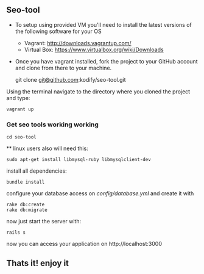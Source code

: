 ## Seo-tool


* To setup using provided VM you'll need to install the latest versions of the following software for your OS
    * Vagrant: http://downloads.vagrantup.com/
    * Virtual Box: https://www.virtualbox.org/wiki/Downloads

* Once you have vagrant installed, fork the project to your GitHub account and clone from there to your machine.

    git clone git@github.com:kodify/seo-tool.git

Using the terminal navigate to the directory where you cloned the project and type:

    vagrant up

### Get seo tools working working

```
cd seo-tool
```

** linux users also will need this:
```
sudo apt-get install libmysql-ruby libmysqlclient-dev
```

install all dependencies:
```
bundle install
```

configure your database access on *config/database.yml*
and create it with
```
rake db:create
rake db:migrate
```

now just start the server with:
```
rails s
```

now you can access your application on http://localhost:3000


## Thats it! enjoy it


